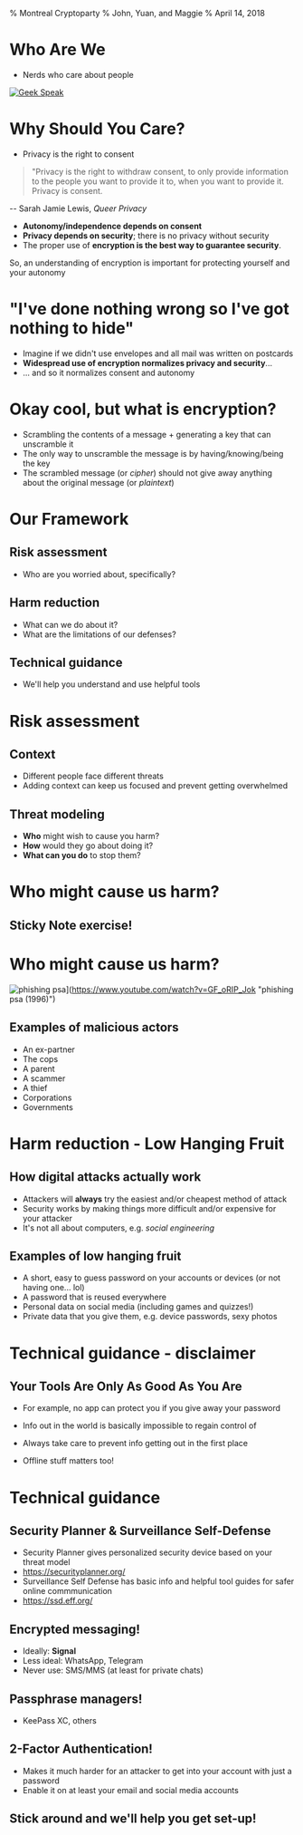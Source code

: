 % Montreal Cryptoparty
% John, Yuan, and Maggie
% April 14, 2018

# Who Are We

- Nerds who care about people

[![Geek Speak](https://imgur.com/a/JsNnD)](https://vimeo.com/251712235/631f4c6674 "Click me!")

# Why Should You Care?

- Privacy is the right to consent

> "Privacy is the right to withdraw consent, to only provide information to the people you want to provide it to, when you want to provide it. Privacy is consent.

-- Sarah Jamie Lewis, _Queer Privacy_

- **Autonomy/independence depends on consent**
- **Privacy depends on security**; there is no privacy without security
- The proper use of **encryption is the best way to guarantee security**.

So, an understanding of encryption is important for protecting yourself and your autonomy

# "I've done nothing wrong so I've got nothing to hide"

- Imagine if we didn't use envelopes and all mail was written on postcards
- **Widespread use of encryption normalizes privacy and security**...
- ... and so it normalizes consent and autonomy

# Okay cool, but what is encryption?

- Scrambling the contents of a message + generating a key that can unscramble it
- The only way to unscramble the message is by having/knowing/being the key
- The scrambled message (or *cipher*) should not give away anything about the original message (or *plaintext*)

# Our Framework

## Risk assessment

* Who are you worried about, specifically?

## Harm reduction

* What can we do about it?
* What are the limitations of our defenses?

## Technical guidance

* We'll help you understand and use helpful tools

# Risk assessment

## Context

- Different people face different threats
- Adding context can keep us focused and prevent getting overwhelmed

## Threat modeling

- **Who** might wish to cause you harm?
- **How** would they go about doing it?
- **What can you do** to stop them?

# Who might cause us harm?

## Sticky Note exercise!

# Who might cause us harm?

![phishing psa](https://img.youtube.com/vi/GF_oRIP_Jok/0.jpg)](https://www.youtube.com/watch?v=GF_oRIP_Jok "phishing psa (1996)")

## Examples of malicious actors

- An ex-partner
- The cops
- A parent
- A scammer
- A thief
- Corporations
- Governments

# Harm reduction - Low Hanging Fruit

## How digital attacks actually work

- Attackers will **always** try the easiest and/or cheapest method of attack
- Security works by making things more difficult and/or expensive for your attacker
- It's not all about computers, e.g. _social engineering_

## Examples of low hanging fruit

- A short, easy to guess password on your accounts or devices (or not having one... lol)
- A password that is reused everywhere
- Personal data on social media (including games and quizzes!)
- Private data that you give them, e.g. device passwords, sexy photos

# Technical guidance - disclaimer

## **Your Tools Are Only As Good As You Are**

- For example, no app can protect you if you give away your password

- Info out in the world is basically impossible to regain control of

- Always take care to prevent info getting out in the first place

- Offline stuff matters too! 

# Technical guidance

## Security Planner & Surveillance Self-Defense

* Security Planner gives personalized security device based on your threat model
* https://securityplanner.org/
* Surveillance Self Defense has basic info and helpful tool guides for safer online commmunication
* https://ssd.eff.org/

## Encrypted messaging!

- Ideally: **Signal**
- Less ideal: WhatsApp, Telegram
- Never use: SMS/MMS (at least for private chats)

## Passphrase managers!

- KeePass XC, others

## 2-Factor Authentication!

- Makes it much harder for an attacker to get into your account with just a password
- Enable it on at least your email and social media accounts

## Stick around and we'll help you get set-up!
